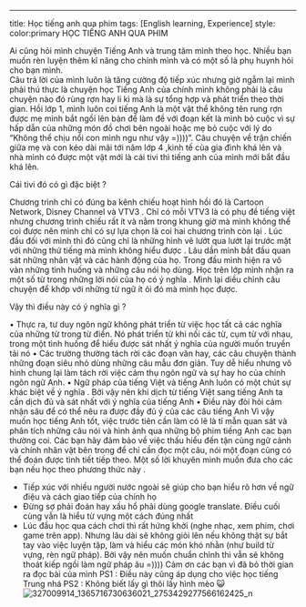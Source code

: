 ---
title: Học tiếng anh qua phim
tags: [English learning, Experience]
style: 
color:primary 
HỌC TIẾNG ANH QUA PHIM

Ai cũng hỏi mình chuyện Tiếng Anh và trung tâm mình theo học. Nhiều bạn muốn rèn luyện thêm kĩ năng cho chính mình và có một số là phụ huynh hỏi cho bạn mình.  
Câu trả lời của mình luôn là tăng cường độ tiếp xúc nhưng giờ ngẫm lại mình phải thú thực là chuyện học Tiếng Anh của chính mình không phải là câu chuyện nào đó rùng rợn hay li kì mà là sự tổng hợp và phát triển theo thời gian.
Hồi lớp 1, mình luôn coi tiếng Anh là một vật thể không tên rung rợn được mẹ mình bắt ngồi lên bàn để làm đề với đoạn kết là mình bỏ cuộc vì sự hấp dẫn của những món đồ chơi bên ngoài hoặc mẹ bỏ cuộc với lý do “Không thể chịu nổi con mình ngu như vậy =))))”. 
Câu chuyện về trận chiến giữa mẹ và con kéo dài mãi tới năm lớp 4 ,kinh tế của gia đình khá lên và nhà mình có được một vật mới là cái tivi thì tiếng anh của mình mới bắt đầu khá lên.    

Cái tivi đó có gì đặc biệt ?

Chương trình chỉ có đúng ba kênh chiếu hoạt hình hồi đó là Cartoon Network, Disney Channel và VTV3 . Chỉ có mỗi VTV3 là có phụ đề tiếng việt nhưng chương trình chiếu rất ít và nằm trong khung giờ mà mình không thể coi được nên mình chỉ có sự lựa chọn là coi hai chương trình còn lại .
Lúc đầu đối với mình thì đó cũng chỉ là những hình vẽ lướt qua lướt lại trước mặt với những thứ tiếng mà mình không hiểu được .
Lâu dần mình bắt đầu quan sát những nhân vật và các hành động của họ. Trong đầu mình hiện ra vô vàn những tình huống và những câu nói họ dùng.
Học trên lớp mình nhận ra một số từ trong những lời nói của họ có ý nghĩa . Mình lại diều chỉnh câu chuyện để khớp với những từ ngữ ít ỏi đó mà mình học được. 

Vậy thì điều này có ý nghĩa gì ?

• Thực ra, tư duy ngôn ngữ không phát triển từ việc học tất cả các nghĩa của những từ trong từ điển. Nó phát triển từ khi nối các từ, cụm từ với nhau, trong một tình huống để hiểu được sát nhất ý nghĩa của người muốn truyền tải nó
• Các trường thường tách rời các đoạn văn hay, các câu chuyện thành những đoạn siêu nhỏ dùng những câu mẫu đơn giản. Tuy dễ hiểu nhưng vô hình chung lại làm tách rời việc cảm thụ ngôn ngữ và sự hay ho của chính ngôn ngữ Anh.
• Ngữ pháp của tiếng Việt và tiếng Anh luôn có một chút sự khác biệt về ý nghĩa . Bởi vậy nên khi dịch từ tiếng Việt sang tiếng Anh ta cần dịch đủ và sát nhất với ý nghĩa của tiếng Anh
• Điều này đòi hỏi cảm nhận sâu để có thể nêu ra được đầy đủ ý của các câu tiếng Anh
Vì vậy muốn học tiếng Anh tốt, việc trước tiên cần làm có lẽ là tỉ mẫn quan sát và phân tích những câu nói và hình ảnh qua những bộ phim tiếng Anh cac bạn thường coi. Các bạn hãy đảm bảo về việc thấu hiểu đến tận cùng ngữ cảnh và chính nhân vật bên trong để chỉ cần đọc một câu, nói một đoạn cũng có thể đoán được tình tiết tiếp theo.
Một số lời khuyên mình muốn đưa cho các bạn nếu học theo phương thức này . 
- Tiếp xúc với nhiều người nước ngoài sẽ giúp cho bạn hiểu rõ hơn về ngữ điệu và cách giao tiếp của chính họ 
- Đừng sợ phải đoán hay xấu hổ phải dùng google translate. Điều cuối cùng vẫn là hiểu từ vựng một cách đúng nhất
- Lúc đầu học qua cách chơi thì rất hứng khởi (nghe nhạc, xem phim, chơi game trên app). Nhưng lâu dài sẽ không giỏi lên nếu không thật sự bắt tay vào việc luyện tập, làm và hiểu các món khó nhằn (như build từ vựng, rèn ngữ pháp). 
Bởi vậy nên muốn chuẩn chỉnh thì vẫn sẽ không thoát kiếp ngồi làm ngữ pháp âu =)))) 
Cảm ơn các bạn vì đã bỏ thời gian ra đọc bài của mình
PS1 : Điều này cũng áp dụng cho việc học tiếng Trung nhá
PS2 : Không biết lấy gì thôi lấy hình mèo 😺
![327009914_1365716730636021_2753429277566162425_n](https://github.com/Tekonora/Tekonora.github.io/assets/119715655/ee47cf1a-ce24-490d-8b90-eee72308f85a)
